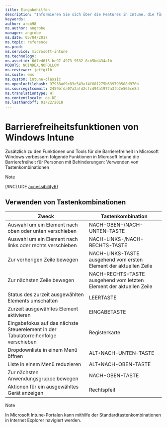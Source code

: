 ```yaml
---
title: Eingabehilfen
description: "Informieren Sie sich über die Features in Intune, die für Barrierefreiheit für Personen mit Behinderungen sorgen."
keywords: 
author: arob98
ms.author: angrobe
manager: angrobe
ms.date: 05/04/2017
ms.topic: reference
ms.prod: 
ms.service: microsoft-intune
ms.technology: 
ms.assetid: 6d7ed613-be97-4973-9532-8cb5bd434a1b
ROBOTS: NOINDEX,NOFOLLOW
ms.reviewer: jeffgilb
ms.suite: ems
ms.custom: intune-classic
ms.openlocfilehash: 97938a09c83e543af4f881275b639790508d970b
ms.sourcegitcommit: 2459bfda07a2afd2cfcd94a1972a3fb2e565ce8d
ms.translationtype: HT
ms.contentlocale: de-DE
ms.lasthandoff: 01/22/2018
---
```

# <a name="accessibility-features-of-microsoft-intune"></a>Barrierefreiheitsfunktionen von Windows Intune
Zusätzlich zu den Funktionen und Tools für die Barrierefreiheit in Microsoft Windows verbessern folgende Funktionen in Microsoft Intune die Barrierefreiheit für Personen mit Behinderungen: Verwenden von Tastenkombinationen

> [!NOTE]
> [!INCLUDE [accessibility6](./includes/accessibility6_md.md)]

## <a name="using-keyboard-shortcuts"></a>Verwenden von Tastenkombinationen

|                        Zweck                         |            Tastenkombination             |
|-----------------------------------------------------------|---------------------------------------------------|
|          Auswahl um ein Element nach oben oder unten verschieben          |                 NACH-OBEN-/NACH-UNTEN-TASTE                 |
|        Auswahl um ein Element nach links oder rechts verschieben         |               NACH-LINKS-/NACH-RECHTS-TASTE                |
|                 Zur vorherigen Zeile bewegen                  | NACH-LINKS-TASTE ausgehend vom ersten Element der aktuellen Zeile |
|                   Zur nächsten Zeile bewegen                    | NACH-RECHTS-TASTE ausgehend vom letzten Element der aktuellen Zeile |
|      Status des zurzeit ausgewählten Elements umschalten      |                     LEERTASTE                      |
|           Zurzeit ausgewähltes Element aktivieren            |                       EINGABETASTE                       |
| Eingabefokus auf das nächste Steuerelement in der Tabulatorreihenfolge verschieben |                        Registerkarte                        |
|             Dropdownliste in einem Menü öffnen             |                 ALT+NACH-UNTEN-TASTE                  |
|                Liste in einem Menü reduzieren                |                  ALT+NACH-OBEN-TASTE                   |
|            Zur nächsten Anwendungsgruppe bewegen             |                     NACH-OBEN-TASTE                      |
|         Aktionen für ein ausgewähltes Gerät anzeigen         |                    Rechtspfeil                    |

> [!NOTE]
> In Microsoft Intune-Portalen kann mithilfe der Standardtastenkombinationen in Internet Explorer navigiert werden.
